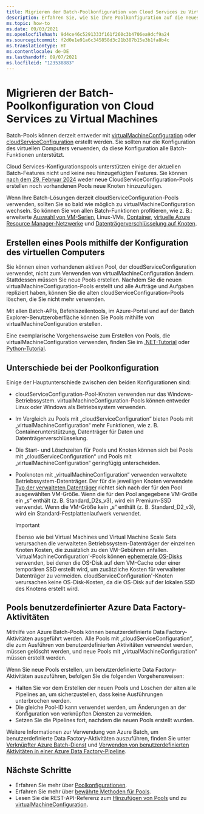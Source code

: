```yaml
---
title: Migrieren der Batch-Poolkonfiguration von Cloud Services zu Virtual Machines
description: Erfahren Sie, wie Sie Ihre Poolkonfiguration auf die neueste und empfohlene Konfiguration aktualisieren.
ms.topic: how-to
ms.date: 09/03/2021
ms.openlocfilehash: 9d4ce46c5291333f161f260c3b4706ea9dcf9a24
ms.sourcegitcommit: f2d0e1e91a6c345858d3c21b387b15e3b1fa8b4c
ms.translationtype: HT
ms.contentlocale: de-DE
ms.lasthandoff: 09/07/2021
ms.locfileid: "123538883"
---
```

# <a name="migrate-batch-pool-configuration-from-cloud-services-to-virtual-machine"></a>Migrieren der Batch-Poolkonfiguration von Cloud Services zu Virtual Machines

Batch-Pools können derzeit entweder mit [virtualMachineConfiguration](/rest/api/batchservice/pool/add#virtualmachineconfiguration) oder [cloudServiceConfiguration](/rest/api/batchservice/pool/add#cloudserviceconfiguration) erstellt werden. Sie sollten nur die Konfiguration des virtuellen Computers verwenden, da diese Konfiguration alle Batch-Funktionen unterstützt.

Cloud Services-Konfigurationspools unterstützen einige der aktuellen Batch-Features nicht und keine neu hinzugefügten Features. Sie können [nach dem 29. Februar 2024](https://azure.microsoft.com/updates/azure-batch-cloudserviceconfiguration-pools-will-be-retired-on-29-february-2024/) weder neue CloudServiceConfiguration-Pools erstellen noch vorhandenen Pools neue Knoten hinzuzufügen.

Wenn Ihre Batch-Lösungen derzeit cloudServiceConfiguration-Pools verwenden, sollten Sie so bald wie möglich zu virtualMachineConfiguration wechseln. So können Sie von allen Batch-Funktionen profitieren, wie z. B.: erweiterte [Auswahl von VM-Serien](batch-pool-vm-sizes.md), Linux-VMs, [Container](batch-docker-container-workloads.md), [virtuelle Azure Resource Manager-Netzwerke](batch-virtual-network.md) und [Datenträgerverschlüsselung auf Knoten](disk-encryption.md).

## <a name="create-a-pool-using-virtual-machine-configuration"></a>Erstellen eines Pools mithilfe der Konfiguration des virtuellen Computers

Sie können einen vorhandenen aktiven Pool, der cloudServiceConfiguration verwendet, nicht zum Verwenden von virtualMachineConfiguration ändern. Stattdessen müssen Sie neue Pools erstellen. Nachdem Sie die neuen virtualMachineConfiguration-Pools erstellt und alle Aufträge und Aufgaben repliziert haben, können Sie die alten cloudServiceConfiguration-Pools löschen, die Sie nicht mehr verwenden.

Mit allen Batch-APIs, Befehlszeilentools, im Azure-Portal und auf der Batch Explorer-Benutzeroberfläche können Sie Pools mithilfe von virtualMachineConfiguration erstellen.

Eine exemplarische Vorgehensweise zum Erstellen von Pools, die virtualMachineConfiguration verwenden, finden Sie im [.NET-Tutorial](tutorial-parallel-dotnet.md) oder [Python-Tutorial](tutorial-parallel-python.md).

## <a name="pool-configuration-differences"></a>Unterschiede bei der Poolkonfiguration

Einige der Hauptunterschiede zwischen den beiden Konfigurationen sind:

- cloudServiceConfiguration-Pool-Knoten verwenden nur das Windows-Betriebssystem. virtualMachineConfiguration-Pools können entweder Linux oder Windows als Betriebssystem verwenden.
- Im Vergleich zu Pools mit „cloudServiceConfiguration“ bieten Pools mit „virtualMachineConfiguration“ mehr Funktionen, wie z. B. Containerunterstützung, Datenträger für Daten und Datenträgerverschlüsselung.
- Die Start- und Löschzeiten für Pools und Knoten können sich bei Pools mit „cloudServiceConfiguration“ und Pools mit „virtualMachineConfiguration“ geringfügig unterscheiden.
- Poolknoten mit „virtualMachineConfiguration“ verwenden verwaltete Betriebssystem-Datenträger. Der für die jeweiligen Knoten verwendete [Typ der verwalteten Datenträger](../virtual-machines/disks-types.md) richtet sich nach der für den Pool ausgewählten VM-Größe. Wenn die für den Pool angegebene VM-Größe ein „s“ enthält (z. B. Standard_D2s_v3), wird ein Premium-SSD verwendet. Wenn die VM-Größe kein „s“ enthält (z. B. Standard_D2_v3), wird ein Standard-Festplattenlaufwerk verwendet.

   > [!IMPORTANT]
   > Ebenso wie bei Virtual Machines und Virtual Machine Scale Sets verursachen die verwalteten Betriebssystem-Datenträger der einzelnen Knoten Kosten, die zusätzlich zu den VM-Gebühren anfallen. 'virtualMachineConfiguration'-Pools können [ephemerale OS-Disks](create-pool-ephemeral-os-disk.md) verwenden, bei denen die OS-Disk auf dem VM-Cache oder einer temporären SSD erstellt wird, um zusätzliche Kosten für verwalteter Datenträger zu vermeiden. cloudServiceConfiguration'-Knoten verursachen keine OS-Disk-Kosten, da die OS-Disk auf der lokalen SSD des Knotens erstellt wird.

## <a name="azure-data-factory-custom-activity-pools"></a>Pools benutzerdefinierter Azure Data Factory-Aktivitäten

Mithilfe von Azure Batch-Pools können benutzerdefinierte Data Factory-Aktivitäten ausgeführt werden. Alle Pools mit „cloudServiceConfiguration“, die zum Ausführen von benutzerdefinierten Aktivitäten verwendet werden, müssen gelöscht werden, und neue Pools mit „virtualMachineConfiguration“ müssen erstellt werden.

Wenn Sie neue Pools erstellen, um benutzerdefinierte Data Factory-Aktivitäten auszuführen, befolgen Sie die folgenden Vorgehensweisen:

- Halten Sie vor dem Erstellen der neuen Pools und Löschen der alten alle Pipelines an, um sicherzustellen, dass keine Ausführungen unterbrochen werden.
- Die gleiche Pool-ID kann verwendet werden, um Änderungen an der Konfiguration von verknüpften Diensten zu vermeiden.
- Setzen Sie die Pipelines fort, nachdem die neuen Pools erstellt wurden.

Weitere Informationen zur Verwendung von Azure Batch, um benutzerdefinierte Data Factory-Aktivitäten auszuführen, finden Sie unter [Verknüpfter Azure Batch-Dienst](../data-factory/compute-linked-services.md#azure-batch-linked-service) und [Verwenden von benutzerdefinierten Aktivitäten in einer Azure Data Factory-Pipeline](../data-factory/transform-data-using-dotnet-custom-activity.md).

## <a name="next-steps"></a>Nächste Schritte

- Erfahren Sie mehr über [Poolkonfigurationen](nodes-and-pools.md#configurations).
- Erfahren Sie mehr über [bewährte Methoden für Pools](best-practices.md#pools).
- Lesen Sie die REST-API-Referenz zum [Hinzufügen von Pools](/rest/api/batchservice/pool/add) und zu [virtualMachineConfiguration](/rest/api/batchservice/pool/add#virtualmachineconfiguration).